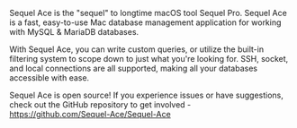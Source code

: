 Sequel Ace is the "sequel" to longtime macOS tool Sequel Pro. Sequel Ace is a fast, easy-to-use Mac database management application for working with MySQL & MariaDB databases.

With Sequel Ace, you can write custom queries, or utilize the built-in filtering system to scope down to just what you're looking for. SSH, socket, and local connections are all supported, making all your databases accessible with ease.

Sequel Ace is open source! If you experience issues or have suggestions, check out the GitHub repository to get involved - https://github.com/Sequel-Ace/Sequel-Ace
